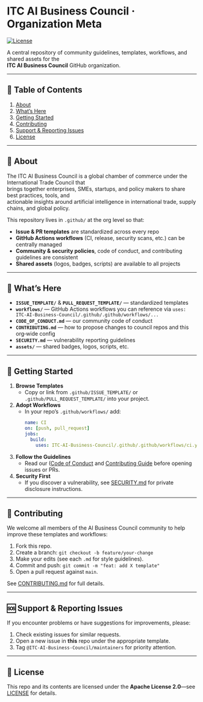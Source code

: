 # ITC AI Business Council · Organization Meta

[![License](https://img.shields.io/badge/License-Apache%202.0-blue.svg)](./LICENSE)

A central repository of community guidelines, templates, workflows, and shared assets for the  
**ITC AI Business Council** GitHub organization.

---

## 📖 Table of Contents

1. [About](#about)  
2. [What’s Here](#whats-here)  
3. [Getting Started](#getting-started)  
4. [Contributing](#contributing)  
5. [Support & Reporting Issues](#support--reporting-issues)  
6. [License](#license)  

---

## 🏢 About

The ITC AI Business Council is a global chamber of commerce under the International Trade Council that  
brings together enterprises, SMEs, startups, and policy makers to share best practices, tools, and  
actionable insights around artificial intelligence in international trade, supply chains, and global policy.

This repository lives in `.github/` at the org level so that:

- **Issue & PR templates** are standardized across every repo  
- **GitHub Actions workflows** (CI, release, security scans, etc.) can be centrally managed  
- **Community & security policies**, code of conduct, and contributing guidelines are consistent  
- **Shared assets** (logos, badges, scripts) are available to all projects  

---

## 📂 What’s Here

- **`ISSUE_TEMPLATE/`** & **`PULL_REQUEST_TEMPLATE/`** — standardized templates  
- **`workflows/`** — GitHub Actions workflows you can reference via `uses: ITC-AI-Business-Council/.github/.github/workflows/...`  
- **`CODE_OF_CONDUCT.md`** — our community code of conduct  
- **`CONTRIBUTING.md`** — how to propose changes to council repos and this org‑wide config  
- **`SECURITY.md`** — vulnerability reporting guidelines  
- **`assets/`** — shared badges, logos, scripts, etc.  

---

## 🚀 Getting Started

1. **Browse Templates**  
   - Copy or link from `.github/ISSUE_TEMPLATE/` or `.github/PULL_REQUEST_TEMPLATE/` into your project.  
2. **Adopt Workflows**  
   - In your repo’s `.github/workflows/` add:
     ```yaml
     name: CI
     on: [push, pull_request]
     jobs:
       build:
         uses: ITC-AI-Business-Council/.github/.github/workflows/ci.yml@main
     ```
3. **Follow the Guidelines**  
   - Read our ([Code of Conduct](https://github.com/ITC-AI-Business-Council/.github/blob/main/CODE_OF_CONDUCT.MD) and [Contributing Guide](CONTRIBUTING.md) before opening issues or PRs.  
4. **Security First**  
   - If you discover a vulnerability, see [SECURITY.md](SECURITY.md) for private disclosure instructions.  

---

## 🤝 Contributing

We welcome all members of the AI Business Council community to help improve these templates and workflows:

1. Fork this repo.  
2. Create a branch: `git checkout -b feature/your-change`  
3. Make your edits (see each `.md` for style guidelines).  
4. Commit and push: `git commit -m "feat: add X template"`  
5. Open a pull request against `main`.  

See [CONTRIBUTING.md](CONTRIBUTING.md) for full details.

---

## 🆘 Support & Reporting Issues

If you encounter problems or have suggestions for improvements, please:

1. Check existing issues for similar requests.  
2. Open a new issue in **this** repo under the appropriate template.  
3. Tag `@ITC-AI-Business-Council/maintainers` for priority attention.  

---

## 📄 License

This repo and its contents are licensed under the **Apache License 2.0**—see [LICENSE](LICENSE) for details.
